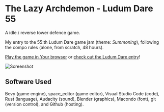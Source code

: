 # The Lazy Archdemon - Ludum Dare 55

A idle / reverse tower defence game.

My entry to the 55:th Ludum Dare game jam (theme: *Summoning*), following the compo rules (alone, from scratch, 48 hours).

[Play the game in Your browser](https://aggrathon.github.io/LudumDare55/) or [check out the Ludum Dare entry](https://ldjam.com/events/ludum-dare/55/the-lazy-archdemon)!

![Screenshot](screenshot.png)

## Software Used

Bevy (game engine), space_editor (game editor), Visual Studio Code (code), Rust (language), Audacity (sound), Blender (graphics), Macondo (font), git (version control), and Github (hosting).
